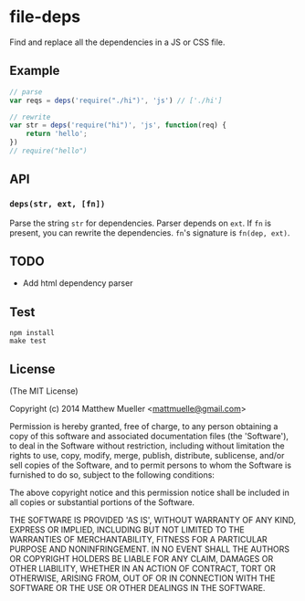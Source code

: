 
# file-deps

  Find and replace all the dependencies in a JS or CSS file.

## Example

```js
// parse
var reqs = deps('require("./hi")', 'js') // ['./hi']

// rewrite
var str = deps('require("hi")', 'js', function(req) {
    return 'hello';
})
// require("hello")
```

## API

### `deps(str, ext, [fn])`

Parse the string `str` for dependencies. Parser depends on `ext`. If `fn` is present, you can rewrite the dependencies. `fn`'s signature is `fn(dep, ext)`.

## TODO

- Add html dependency parser

## Test

    npm install
    make test

## License

(The MIT License)

Copyright (c) 2014 Matthew Mueller &lt;mattmuelle@gmail.com&gt;

Permission is hereby granted, free of charge, to any person obtaining
a copy of this software and associated documentation files (the
'Software'), to deal in the Software without restriction, including
without limitation the rights to use, copy, modify, merge, publish,
distribute, sublicense, and/or sell copies of the Software, and to
permit persons to whom the Software is furnished to do so, subject to
the following conditions:

The above copyright notice and this permission notice shall be
included in all copies or substantial portions of the Software.

THE SOFTWARE IS PROVIDED 'AS IS', WITHOUT WARRANTY OF ANY KIND,
EXPRESS OR IMPLIED, INCLUDING BUT NOT LIMITED TO THE WARRANTIES OF
MERCHANTABILITY, FITNESS FOR A PARTICULAR PURPOSE AND NONINFRINGEMENT.
IN NO EVENT SHALL THE AUTHORS OR COPYRIGHT HOLDERS BE LIABLE FOR ANY
CLAIM, DAMAGES OR OTHER LIABILITY, WHETHER IN AN ACTION OF CONTRACT,
TORT OR OTHERWISE, ARISING FROM, OUT OF OR IN CONNECTION WITH THE
SOFTWARE OR THE USE OR OTHER DEALINGS IN THE SOFTWARE.
